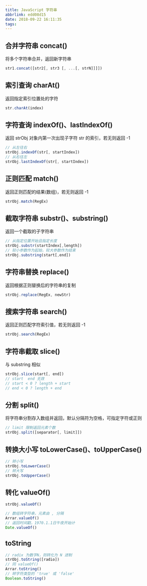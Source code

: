 ```yaml
---
title: JavaScript 字符串
abbrlink: edd08d15
date: 2018-09-22 16:11:35
tags:
---
```


## 合并字符串 concat()
将多个字符串合并，返回新字符串
```javascript
str1.concat([str2[, str3 [, ...[, strN]]]])
```

## 索引查询 charAt()
返回指定索引位置处的字符
```javascript
str.charAt(index)
```

## 字符查询 indexOf()、lastIndexOf()
返回 strObj 对象内第一次出现子字符 str 的索引，若无则返回 -1
```javascript
// 从左往右
strObj.indexOf(str[, startIndex])
// 从右往左
strObj.lastIndexOf(str[, startIndex])
```

## 正则匹配 match()
返回正则匹配的结果(数组)，若无则返回 -1
```javascript
strObj.match(RegEx)
```

## 截取字符串 substr()、substring()
返回一个截取的子字符串
```javascript
// 从指定位置开始且指定长度
strObj.substr(startIndex[,length])
// 较小参数作为起始，较大参数作为结束
strObj.substring(start[,end])
```

## 字符串替换 replace()
返回根据正则替换后的字符串的复制
```javascript
strObj.replace(RegEx, newStr)
```

## 搜索字符串 search()
返回正则匹配字符索引值，若无则返回 -1
```javascript
strObj.search(RegEx)
```

## 字符串截取 slice()
与 substring 相似
```javascript
strObj.slice(start[, end])
// start  end 无效
// start < 0 ? length + start
// end < 0 ? length + end
```

## 分割 split()
将字符串分割存入数组并返回，默认分隔符为空格，可指定字符或正则
```javascript
// limit 限制返回元素个数
strObj.split([separator[, limit]])
```

## 转换大小写 toLowerCase()、toUpperCase()
```javascript
// 转小写
strObj.toLowerCase()
// 转大写
strObj.toUpperCase()
```

## 转化 valueOf()
```javascript
strObj.valueOf()

// 数组转字符串，元素由 , 分隔
Arrar.valueOf()
// 返回时间戳，1970.1.1日午夜开始计
Date.valueOf()
```

## toString
```javascript
// radix 为数字N，则转化为 N 进制
strObj.toString([radio])
// 同 valueOf()
Arrar.toString()
// 转字符类型的 'true' 或 'false'
Boolean.toString()
```